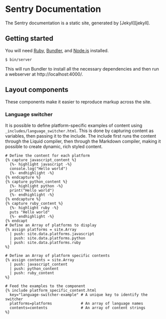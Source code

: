 # Sentry Documentation

The Sentry documentation is a static site, generated by [Jekyll][jekyll].


## Getting started

You will need [Ruby][ruby], [Bundler][bundler], and [Node.js][nodejs] installed.

```
$ bin/server
```

This will run Bundler to install all the necessary dependencies and then run a webserver at http://localhost:4000/.

[ruby]: https://www.ruby-lang.org/
[bundler]: http://bundler.io/
[nodejs]: https://nodejs.org/


## Layout components

These components make it easier to reproduce markup across the site.

### Language switcher

It is possible to define platform-specific examples of content using `_includes/language_switcher.html`. This is done by capturing content as variables, then passing it to the include. The include first runs the content through the Liquid compiler, then through the Markdown compiler, making it possible to create dynamic, rich styled content.

```
# Define the content for each platform
{% capture javascript_content %}
  {%- highlight javascript -%}
  console.log("Hello world")
  {%- endhighlight -%}
{% endcapture %}
{% capture python_content %}
  {%- highlight python -%}
  print("Hello world")
  {%- endhighlight -%}
{% endcapture %}
{% capture ruby_content %}
  {%- highlight ruby -%}
  puts "Hello world"
  {%- endhighlight -%}
{% endcapt
# Define an Array of platforms to display
{% assign platforms = site.Array
  | push: site.data.platforms.javascript
  | push: site.data.platforms.python
  | push: site.data.platforms.ruby
%}

# Define an Array of platform specific contents
{% assign contents = site.Array
  | push: javascript_content
  | push: python_content
  | push: ruby_content
%}

# Feed the examples to the component
{% include platform_specific_content.html
  key="language-switcher-example" # A unique key to identify the switcher
  platforms=platforms             # An array of language names
  contents=contents               # An array of content strings
%}
```
